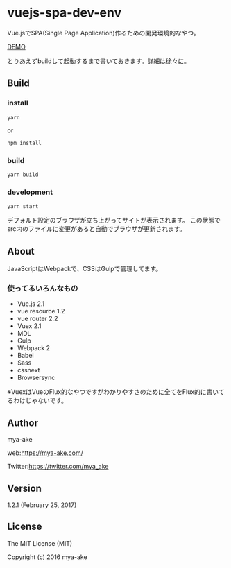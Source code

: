 # vuejs-spa-dev-env
Vue.jsでSPA(Single Page Application)作るための開発環境的なやつ。

[DEMO](https://mya-ake.com/samples/vuejs-spa)

とりあえずbuildして起動するまで書いておきます。詳細は徐々に。

## Build

### install

    yarn

or

    npm install


### build

    yarn build


### development

    yarn start

デフォルト設定のブラウザが立ち上がってサイトが表示されます。
この状態でsrc内のファイルに変更があると自動でブラウザが更新されます。


## About

JavaScriptはWebpackで、CSSはGulpで管理してます。

### 使ってるいろんなもの
* Vue.js 2.1
* vue resource 1.2
* vue router 2.2
* Vuex 2.1
* MDL
* Gulp
* Webpack 2
* Babel
* Sass
* cssnext
* Browsersync

※VuexはVueのFlux的なやつですがわかりやすさのために全てをFlux的に書いてるわけじゃないです。

## Author
mya-ake

web:https://mya-ake.com/

Twitter:https://twitter.com/mya_ake

## Version

1.2.1 (February 25, 2017)

## License
The MIT License (MIT)

Copyright (c) 2016 mya-ake
